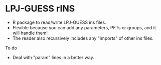 # LPJ-GUESS rINS
- R package to read/write LPJ-GUESS ins files.
- Flexible because you can add any parameters, PFTs or groups, and it will handle them!
- The reader also recursively includes any "imports" of other ins files.

To do
- Deal with "param" lines in a better way.

